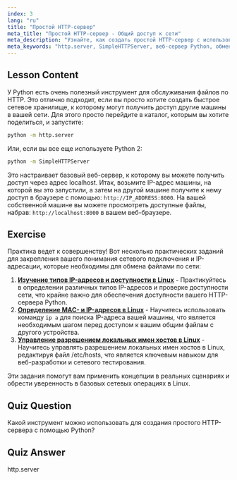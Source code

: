 ```yaml
---
index: 3
lang: "ru"
title: "Простой HTTP-сервер"
meta_title: "Простой HTTP-сервер - Общий доступ к сети"
meta_description: "Узнайте, как создать простой HTTP-сервер с использованием модуля Python http.server. Быстро делитесь файлами в вашей сети с помощью этого удобного для новичков руководства по Linux."
meta_keywords: "http.server, SimpleHTTPServer, веб-сервер Python, обмен файлами, руководство по Linux, руководство для начинающих"
---
```


## Lesson Content

У Python есть очень полезный инструмент для обслуживания файлов по HTTP. Это отлично подходит, если вы просто хотите создать быстрое сетевое хранилище, к которому могут получить доступ другие машины в вашей сети. Для этого просто перейдите в каталог, которым вы хотите поделиться, и запустите:

```bash
python -m http.server
```

Или, если вы все еще используете Python 2:

```bash
python -m SimpleHTTPServer
```

Это настраивает базовый веб-сервер, к которому вы можете получить доступ через адрес localhost. Итак, возьмите IP-адрес машины, на которой вы это запустили, а затем на другой машине получите к нему доступ в браузере с помощью: `http://IP_ADDRESS:8000`. На вашей собственной машине вы можете просмотреть доступные файлы, набрав: `http://localhost:8000` в вашем веб-браузере.

## Exercise

Практика ведет к совершенству! Вот несколько практических заданий для закрепления вашего понимания сетевого подключения и IP-адресации, которые необходимы для обмена файлами по сети:

1. **[Изучение типов IP-адресов и доступности в Linux](https://labex.io/ru/labs/linux-explore-ip-address-types-and-reachability-in-linux-592780)** - Практикуйтесь в определении различных типов IP-адресов и проверке доступности сети, что крайне важно для обеспечения доступности вашего HTTP-сервера Python.
2. **[Определение MAC- и IP-адресов в Linux](https://labex.io/ru/labs/linux-identify-mac-and-ip-addresses-in-linux-592731)** - Научитесь использовать команду `ip a` для поиска IP-адреса вашей машины, что является необходимым шагом перед доступом к вашим общим файлам с другого устройства.
3. **[Управление разрешением локальных имен хостов в Linux](https://labex.io/ru/labs/linux-manage-local-hostname-resolution-in-linux-592792)** - Научитесь управлять разрешением локальных имен хостов в Linux, редактируя файл /etc/hosts, что является ключевым навыком для веб-разработки и сетевого тестирования.

Эти задания помогут вам применить концепции в реальных сценариях и обрести уверенность в базовых сетевых операциях в Linux.

## Quiz Question

Какой инструмент можно использовать для создания простого HTTP-сервера с помощью Python?

## Quiz Answer

http.server
